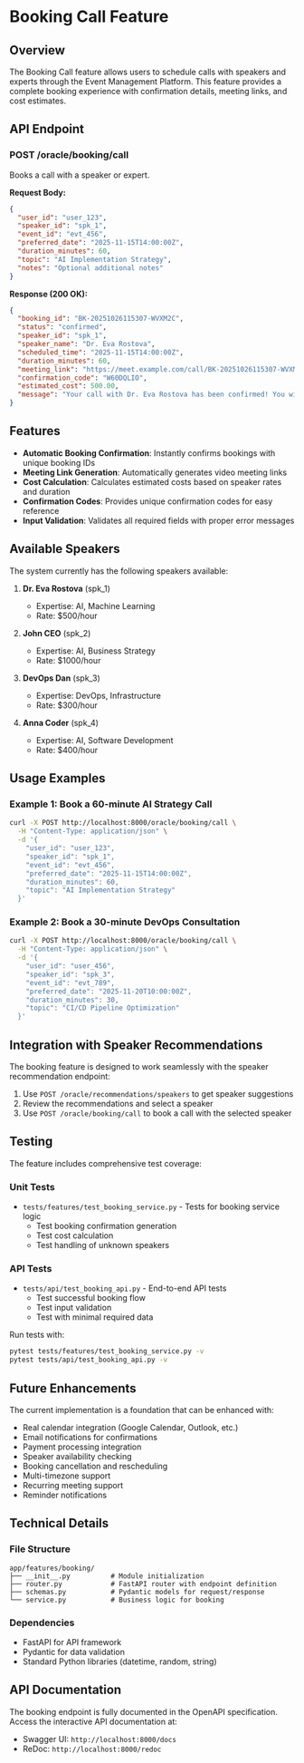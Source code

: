 # Booking Call Feature

## Overview
The Booking Call feature allows users to schedule calls with speakers and experts through the Event Management Platform. This feature provides a complete booking experience with confirmation details, meeting links, and cost estimates.

## API Endpoint

### POST /oracle/booking/call

Books a call with a speaker or expert.

**Request Body:**
```json
{
  "user_id": "user_123",
  "speaker_id": "spk_1",
  "event_id": "evt_456",
  "preferred_date": "2025-11-15T14:00:00Z",
  "duration_minutes": 60,
  "topic": "AI Implementation Strategy",
  "notes": "Optional additional notes"
}
```

**Response (200 OK):**
```json
{
  "booking_id": "BK-20251026115307-WVXM2C",
  "status": "confirmed",
  "speaker_id": "spk_1",
  "speaker_name": "Dr. Eva Rostova",
  "scheduled_time": "2025-11-15T14:00:00Z",
  "duration_minutes": 60,
  "meeting_link": "https://meet.example.com/call/BK-20251026115307-WVXM2C",
  "confirmation_code": "W60DQLIO",
  "estimated_cost": 500.00,
  "message": "Your call with Dr. Eva Rostova has been confirmed! You will receive a confirmation email shortly."
}
```

## Features

- **Automatic Booking Confirmation**: Instantly confirms bookings with unique booking IDs
- **Meeting Link Generation**: Automatically generates video meeting links
- **Cost Calculation**: Calculates estimated costs based on speaker rates and duration
- **Confirmation Codes**: Provides unique confirmation codes for easy reference
- **Input Validation**: Validates all required fields with proper error messages

## Available Speakers

The system currently has the following speakers available:

1. **Dr. Eva Rostova** (spk_1)
   - Expertise: AI, Machine Learning
   - Rate: $500/hour

2. **John CEO** (spk_2)
   - Expertise: AI, Business Strategy
   - Rate: $1000/hour

3. **DevOps Dan** (spk_3)
   - Expertise: DevOps, Infrastructure
   - Rate: $300/hour

4. **Anna Coder** (spk_4)
   - Expertise: AI, Software Development
   - Rate: $400/hour

## Usage Examples

### Example 1: Book a 60-minute AI Strategy Call
```bash
curl -X POST http://localhost:8000/oracle/booking/call \
  -H "Content-Type: application/json" \
  -d '{
    "user_id": "user_123",
    "speaker_id": "spk_1",
    "event_id": "evt_456",
    "preferred_date": "2025-11-15T14:00:00Z",
    "duration_minutes": 60,
    "topic": "AI Implementation Strategy"
  }'
```

### Example 2: Book a 30-minute DevOps Consultation
```bash
curl -X POST http://localhost:8000/oracle/booking/call \
  -H "Content-Type: application/json" \
  -d '{
    "user_id": "user_456",
    "speaker_id": "spk_3",
    "event_id": "evt_789",
    "preferred_date": "2025-11-20T10:00:00Z",
    "duration_minutes": 30,
    "topic": "CI/CD Pipeline Optimization"
  }'
```

## Integration with Speaker Recommendations

The booking feature is designed to work seamlessly with the speaker recommendation endpoint:

1. Use `POST /oracle/recommendations/speakers` to get speaker suggestions
2. Review the recommendations and select a speaker
3. Use `POST /oracle/booking/call` to book a call with the selected speaker

## Testing

The feature includes comprehensive test coverage:

### Unit Tests
- `tests/features/test_booking_service.py` - Tests for booking service logic
  - Test booking confirmation generation
  - Test cost calculation
  - Test handling of unknown speakers

### API Tests
- `tests/api/test_booking_api.py` - End-to-end API tests
  - Test successful booking flow
  - Test input validation
  - Test with minimal required data

Run tests with:
```bash
pytest tests/features/test_booking_service.py -v
pytest tests/api/test_booking_api.py -v
```

## Future Enhancements

The current implementation is a foundation that can be enhanced with:

- Real calendar integration (Google Calendar, Outlook, etc.)
- Email notifications for confirmations
- Payment processing integration
- Speaker availability checking
- Booking cancellation and rescheduling
- Multi-timezone support
- Recurring meeting support
- Reminder notifications

## Technical Details

### File Structure
```
app/features/booking/
├── __init__.py          # Module initialization
├── router.py            # FastAPI router with endpoint definition
├── schemas.py           # Pydantic models for request/response
└── service.py           # Business logic for booking
```

### Dependencies
- FastAPI for API framework
- Pydantic for data validation
- Standard Python libraries (datetime, random, string)

## API Documentation

The booking endpoint is fully documented in the OpenAPI specification. Access the interactive API documentation at:
- Swagger UI: `http://localhost:8000/docs`
- ReDoc: `http://localhost:8000/redoc`
